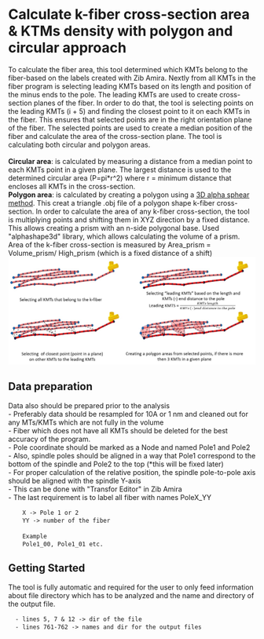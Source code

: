 # Calculate k-fiber cross-section area & KTMs density with polygon and circular approach
To calculate the fiber area, this tool determined which KMTs belong to the fiber-based on the labels created with Zib Amira. Nextly from all KMTs in the fiber program is selecting leading KMTs based on its length and position of the minus ends to the pole. The leading KMTs are used to create cross-section planes of the fiber. In order to do that, the tool is selecting points on the leading KMTs (i + 5) and finding the closest point to it on each KMTs in the fiber. This ensures that selected points are in the right orientation plane of the fiber.
The selected points are used to create a median position of the fiber and calculate the area of the cross-section plane.
The tool is calculating both circular and polygon areas.<br/><br/>
      **Circular area**: is calculated by measuring a distance from a median point to each KMTs point in a given plane. The largest distance is used to the determined circular area (P=pi*r^2) where r = minimum distance that encloses all KMTs in the cross-section.<br/>
      **Polygon area**: is calculated by creating a polygon using a [3D alpha sphear method](https://graphics.stanford.edu/courses/cs268-11-spring/handouts/AlphaShapes/as_fisher.pdf). This creat a triangle .obj file of a polygon shape k-fiber cross-section. In order to calculate the area of any k-fiber cross-section, the tool is multiplying points and shifting them in XYZ direction by a fixed distance. This allows creating a prism with an n-side polygonal base.
      Used "alphashape3d" library, which allows calculating the volume of a prism. 
      Area of the k-fiber cross-section is measured by Area_prism = Volume_prism/ High_prism (which is a fixed distance of a shift)
![cross-sections](/img/k_fiber_area/k-fiber_cross-section.jpg)
## Data preparation
Data also should be prepared prior to the analysis<br/>
      - Preferably data should be resampled for 10A or 1 nm and cleaned out for any MTs/KMTs which are not fully in the volume<br/>
      - Fiber which does not have all KMTs should be deleted for the best accuracy of the program.<br/>
      - Pole coordinate should be marked as a Node and named Pole1 and Pole2<br/>
      - Also, spindle poles should be aligned in a way that Pole1 correspond to the bottom of the spindle and Pole2 to the top (*this will be fixed later)<br/>
      - For proper calculation of the relative position, the spindle pole-to-pole axis should be aligned with the spindle Y-axis <br/>
        - This can be done with "Transfor Editor" in Zib Amira<br/>
      - The last requirement is to label all fiber with names PoleX_YY<br/>
      
        X -> Pole 1 or 2
        YY -> number of the fiber
        
        Example
        Pole1_00, Pole1_01 etc.
        
## Getting Started
The tool is fully automatic and required for the user to only feed information about file directory which has to be analyzed and the name and directory of the output file.

      - lines 5, 7 & 12 -> dir of the file
      - lines 761-762 -> names and dir for the output files
